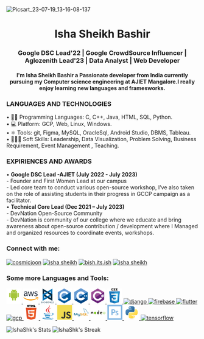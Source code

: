 ![Picsart_23-07-19_13-16-08-137](https://github.com/IshaShk/IshaShk/assets/94112202/c6e9865e-fe48-4134-a865-c05f1aab8c4a)

<h1 align="center" >Isha Sheikh Bashir</h1>
<h3 align="center"><b>Google DSC Lead'22 | Google CrowdSource Influencer | Aglozenith Lead'23 | Data Analyst | Web Developer</b></h3>
<h4 align="center">I'm Isha Sheikh Bashir a Passionate developer from India currently pursuing my Computer science engineering at AJIET Mangalore.I really enjoy learning new languages and framesworks.</h4>

<h3>LANGUAGES AND TECHNOLOGIES</h3> 
•	👨‍💻 Programming Languages: C, C++, Java, HTML, SQL, Python. <br>
•	‎‍💻 Platform: GCP, Web, Linux, Windows.<br>
•	⚛️ Tools: git, Figma, MySQL, OracleSql, Android Studio, DBMS, Tableau.<br>
•	👩🏻‍💼 Soft Skills: Leadership, Data Visualization, Problem Solving, Business Requirement, Event Management , Teaching.<br>

<h3>EXPIRIENCES AND AWARDS</h3> 
• <b>Google DSC Lead -AJIET	(July 2022 - July 2023)</b><br>
-	Founder and First Women Lead at our campus<br>
-	Led core team to conduct various open-source workshop, I’ve also taken on the role of assisting students in their progress in GCCP campaign as a facilitator.<br>
• <b>Technical Core Lead	(Dec 2021 – July 2023)</b><br>
-	DevNation Open-Source Community<br>
- DevNation is community of our college where we educate and bring awareness about open-source contribution / development where I Managed and organized resources to coordinate events, workshops.<br>

<h3 align="left">Connect with me:</h3>
<p align="left">
<a href="https://twitter.com/cosmicjoon" target="blank"><img align="center" src="https://raw.githubusercontent.com/rahuldkjain/github-profile-readme-generator/master/src/images/icons/Social/twitter.svg" alt="cosmicjoon" height="30" width="40" /></a>
<a href="https://linkedin.com/in/isha sheikh" target="blank"><img align="center" src="https://raw.githubusercontent.com/rahuldkjain/github-profile-readme-generator/master/src/images/icons/Social/linked-in-alt.svg" alt="isha sheikh" height="30" width="40" /></a>
<a href="https://instagram.com/bish.its.ish" target="blank"><img align="center" src="https://raw.githubusercontent.com/rahuldkjain/github-profile-readme-generator/master/src/images/icons/Social/instagram.svg" alt="bish.its.ish" height="30" width="40" /></a>
<a href="https://www.youtube.com/c/isha sheikh" target="blank"><img align="center" src="https://raw.githubusercontent.com/rahuldkjain/github-profile-readme-generator/master/src/images/icons/Social/youtube.svg" alt="isha sheikh" height="30" width="40" /></a>
</p>

<h3 align="left">Some more Languages and Tools:</h3>
<p align="left"> <a href="https://developer.android.com" target="_blank" rel="noreferrer"> <img src="https://raw.githubusercontent.com/devicons/devicon/master/icons/android/android-original-wordmark.svg" alt="android" width="40" height="40"/> </a> <a href="https://aws.amazon.com" target="_blank" rel="noreferrer"> <img src="https://raw.githubusercontent.com/devicons/devicon/master/icons/amazonwebservices/amazonwebservices-original-wordmark.svg" alt="aws" width="40" height="40"/> </a> <a href="https://backbonejs.org" target="_blank" rel="noreferrer"> <img src="https://raw.githubusercontent.com/devicons/devicon/master/icons/backbonejs/backbonejs-original-wordmark.svg" alt="backbonejs" width="40" height="40"/> </a> <a href="https://www.cprogramming.com/" target="_blank" rel="noreferrer"> <img src="https://raw.githubusercontent.com/devicons/devicon/master/icons/c/c-original.svg" alt="c" width="40" height="40"/> </a> <a href="https://www.w3schools.com/cpp/" target="_blank" rel="noreferrer"> <img src="https://raw.githubusercontent.com/devicons/devicon/master/icons/cplusplus/cplusplus-original.svg" alt="cplusplus" width="40" height="40"/> </a> <a href="https://www.w3schools.com/cs/" target="_blank" rel="noreferrer"> <img src="https://raw.githubusercontent.com/devicons/devicon/master/icons/csharp/csharp-original.svg" alt="csharp" width="40" height="40"/> </a> <a href="https://www.w3schools.com/css/" target="_blank" rel="noreferrer"> <img src="https://raw.githubusercontent.com/devicons/devicon/master/icons/css3/css3-original-wordmark.svg" alt="css3" width="40" height="40"/> </a> <a href="https://www.djangoproject.com/" target="_blank" rel="noreferrer"> <img src="https://cdn.worldvectorlogo.com/logos/django.svg" alt="django" width="40" height="40"/> </a> <a href="https://firebase.google.com/" target="_blank" rel="noreferrer"> <img src="https://www.vectorlogo.zone/logos/firebase/firebase-icon.svg" alt="firebase" width="40" height="40"/> </a> <a href="https://flutter.dev" target="_blank" rel="noreferrer"> <img src="https://www.vectorlogo.zone/logos/flutterio/flutterio-icon.svg" alt="flutter" width="40" height="40"/> </a> <a href="https://cloud.google.com" target="_blank" rel="noreferrer"> <img src="https://www.vectorlogo.zone/logos/google_cloud/google_cloud-icon.svg" alt="gcp" width="40" height="40"/> </a> <a href="https://www.w3.org/html/" target="_blank" rel="noreferrer"> <img src="https://raw.githubusercontent.com/devicons/devicon/master/icons/html5/html5-original-wordmark.svg" alt="html5" width="40" height="40"/> </a> <a href="https://www.java.com" target="_blank" rel="noreferrer"> <img src="https://raw.githubusercontent.com/devicons/devicon/master/icons/java/java-original.svg" alt="java" width="40" height="40"/> </a> <a href="https://developer.mozilla.org/en-US/docs/Web/JavaScript" target="_blank" rel="noreferrer"> <img src="https://raw.githubusercontent.com/devicons/devicon/master/icons/javascript/javascript-original.svg" alt="javascript" width="40" height="40"/> </a> <a href="https://www.mysql.com/" target="_blank" rel="noreferrer"> <img src="https://raw.githubusercontent.com/devicons/devicon/master/icons/mysql/mysql-original-wordmark.svg" alt="mysql" width="40" height="40"/> </a> <a href="https://nodejs.org" target="_blank" rel="noreferrer"> <img src="https://raw.githubusercontent.com/devicons/devicon/master/icons/nodejs/nodejs-original-wordmark.svg" alt="nodejs" width="40" height="40"/> </a> <a href="https://www.photoshop.com/en" target="_blank" rel="noreferrer"> <img src="https://raw.githubusercontent.com/devicons/devicon/master/icons/photoshop/photoshop-line.svg" alt="photoshop" width="40" height="40"/> </a> <a href="https://www.python.org" target="_blank" rel="noreferrer"> <img src="https://raw.githubusercontent.com/devicons/devicon/master/icons/python/python-original.svg" alt="python" width="40" height="40"/> </a> <a href="https://www.tensorflow.org" target="_blank" rel="noreferrer"> <img src="https://www.vectorlogo.zone/logos/tensorflow/tensorflow-icon.svg" alt="tensorflow" width="40" height="40"/> </a> </p>

 ![IshaShk's Stats](https://github-readme-stats.vercel.app/api?username=IshaShk&theme=shades-of-purple&show_icons=true&hide_border=true&count_private=true)
![IshaShk's Streak](https://github-readme-streak-stats.herokuapp.com/?user=IshaShk&theme=shades-of-purple&hide_border=true)

